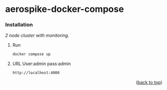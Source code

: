 # aerospike-docker-compose
### Installation

_2 node cluster with monitoring._


1. Run 
   ```sh
   docker compose up
   ```
2. URL   User:admin pass:admin
   ```sh
   http://localhost:4000
   ```

<p align="right">(<a href="#top">back to top</a>)</p>
